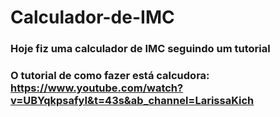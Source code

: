 # Calculador-de-IMC

### Hoje fiz uma calculador de IMC seguindo um tutorial
### O tutorial de como fazer está calcudora: https://www.youtube.com/watch?v=UBYqkpsafyI&t=43s&ab_channel=LarissaKich 
